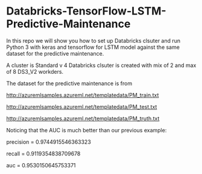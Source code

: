 # Databricks-TensorFlow-LSTM-Predictive-Maintenance
In this repo we will show you how to set up Databricks clsuter and run Python 3 with keras and tensorflow for LSTM model against the same dataset for the predictive maintenance. 

A cluster is Standard v 4 Databricks clsuter is created with mix of 2 and max of 8 DS3_V2 workders. 

The dataset for the predictive maintenance is from

http://azuremlsamples.azureml.net/templatedata/PM_train.txt

http://azuremlsamples.azureml.net/templatedata/PM_test.txt

http://azuremlsamples.azureml.net/templatedata/PM_truth.txt


Noticing that the AUC is much better than our previous example:

precision =  0.9744915546363323 

 recall =  0.9119354838709678
 
auc =  0.9530150645753371
